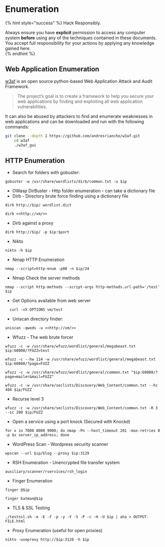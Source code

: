 # Enumeration

{% hint style="success" %}
Hack Responsibly.

Always ensure you have **explicit** permission to access any computer system **before** using any of the techniques contained in these documents.  You accept full responsibility for your actions by applying any knowledge gained here.  
{% endhint %}

## Web Application Enumeration

[w3af](http://w3af.org/) is an open source python-based Web Application Attack and Audit Framework. 

> The project’s goal is to create a framework to help you secure your web applications by finding and exploiting all web application vulnerabilities.

It can also be abused by attackers to find and enumerate weaknesses in web applications and can be downloaded and run with the following commands:

```bash
git clone --depth 1 https://github.com/andresriancho/w3af.git
    cd w3af
    ./w3af_gui
```

## HTTP Enumeration

* Search for folders with gobuster:

```text
gobuster -w /usr/share/wordlists/dirb/common.txt -u $ip
```

* OWasp DirBuster - Http folder enumeration - can take a dictionary file
* Dirb - Directory brute force finding using a dictionary file

```text
dirb http://$ip/ wordlist.dict

dirb <<http://vm/>>
```

* Dirb against a proxy

```text
dirb http://$ip/ -p $ip:$port
```

* Nikto

```text
nikto -h $ip
```

* Nmap HTTP Enumeration

```text
nmap --script=http-enum -p80 -n $ip/24
```

* Nmap Check the server methods

```text
nmap --script http-methods --script-args http-methods.url-path='/test' $ip
```

* Get Options available from web server

```text
  curl -vX OPTIONS vm/test
```

* Uniscan directory finder:

```text
uniscan -qweds -u <<http://vm/>>
```

* Wfuzz - The web brute forcer

```text
wfuzz -c -w /usr/share/wfuzz/wordlist/general/megabeast.txt $ip:60080/?FUZZ=test

wfuzz -c --hw 114 -w /usr/share/wfuzz/wordlist/general/megabeast.txt $ip:60080/?page=FUZZ

wfuzz -c -w /usr/share/wfuzz/wordlist/general/common.txt "$ip:60080/?page=mailer&mail=FUZZ"

wfuzz -c -w /usr/share/seclists/Discovery/Web_Content/common.txt --hc 404 $ip/FUZZ
```

* Recurse level 3

```text
wfuzz -c -w /usr/share/seclists/Discovery/Web_Content/common.txt -R 3 --sc 200 $ip/FUZZ
```

* Open a service using a port knock \(Secured with Knockd\)

```text
for x in 7000 8000 9000; do nmap -Pn --host_timeout 201 -max-retries 0 -p $x server_ip_address; done
```

* WordPress Scan - Wordpress security scanner

```text
wpscan --url $ip/blog --proxy $ip:3129
```

* RSH Enumeration - Unencrypted file transfer system

```text
auxiliary/scanner/rservices/rsh_login
```

* Finger Enumeration

```text
finger @$ip

finger batman@$ip
```

* TLS & SSL Testing

```text
./testssl.sh -e -E -f -p -y -Y -S -P -c -H -U $ip | aha > OUTPUT-FILE.html
```

* Proxy Enumeration \(useful for open proxies\)

```text
nikto -useproxy http://$ip:3128 -h $ip
```

## 


